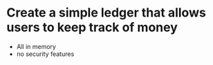 # Create a simple ledger that allows users to keep track of money
* All in memory
* no security features


